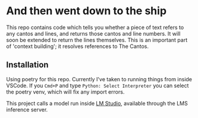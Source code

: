 # And then went down to the ship

This repo contains code which tells you whether a piece of text refers to any cantos and lines, and returns those cantos and line numbers. It will soon be extended to return the lines themselves. This is an important part of 'context building'; it resolves references to The Cantos.

## Installation

Using poetry for this repo. Currently I've taken to running things from inside VSCode. If you `Cmd+P` and type `Python: Select Interpreter` you can select the poetry venv, which will fix any import errors.

This project calls a model run inside [LM Studio](https://lmstudio.ai/), available through the LMS inference server.
